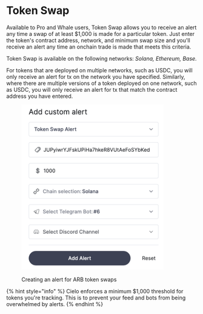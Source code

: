# Token Swap

Available to Pro and Whale users, Token Swap allows you to receive an alert any time a swap of at least $1,000 is made for a particular token. Just enter the token's contract address, network, and minimum swap size and you'll receive an alert any time an onchain trade is made that meets this criteria.

Token Swap is available on the following networks: _Solana, Ethereum, Base._

For tokens that are deployed on multiple networks, such as USDC, you will only receive an alert for tx on the network you have specified. Similarly, where there are multiple versions of a token deployed on one network, such as USDC, you will only receive an alert for tx that match the contract address you have entered.

<figure><img src="../.gitbook/assets/Screenshot 2025-07-03 at 16.07.30.png" alt="" width="375"><figcaption><p>Creating an alert for ARB token swaps</p></figcaption></figure>



{% hint style="info" %}
Cielo enforces a minimum $1,000 threshold for tokens you're tracking. This is to prevent your feed and bots from being overwhelmed by alerts.
{% endhint %}
